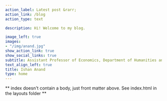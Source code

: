 ```yaml
---
action_label: Latest post &rarr;
action_link: /blog
action_type: text

description: Hi! Welcome to my blog. 

image_left: true
images:
- "/img/anand.jpg"
show_action_link: true
show_social_links: true
subtitle: Assistant Professor of Economics, Department of Humanities and Social Sciences, IIT Delhi, India
text_align_left: true
title: Ishan Anand
type: home
---
```


** index doesn't contain a body, just front matter above.
See index.html in the layouts folder **
